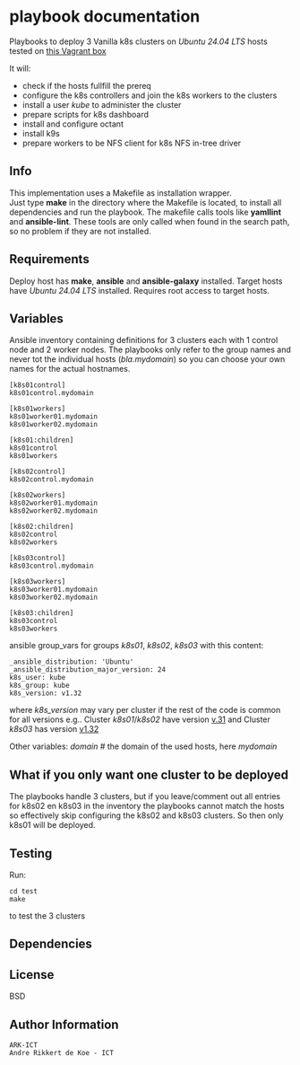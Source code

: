 playbook documentation
======================

Playbooks to deploy 3 Vanilla k8s clusters on *Ubuntu 24.04 LTS* hosts
tested on [this Vagrant box](https://portal.cloud.hashicorp.com/vagrant/discover/crystax/ubuntu2404/versions/1.0.0)

It will:
- check if the hosts fullfill the prereq
- configure the k8s controllers and join the k8s workers to the clusters
- install a user *kube* to administer the cluster
- prepare scripts for k8s dashboard
- install and configure octant
- install k9s
- prepare workers to be NFS client for k8s NFS in-tree driver

Info
----

This implementation uses a Makefile as installation wrapper.  
Just type **make** in the directory where the Makefile is located, to install all dependencies and run the playbook.
The makefile calls tools like **yamllint** and **ansible-lint**.
These tools are only called when found in the search path, so no problem if they are not installed.

Requirements
------------

Deploy host has **make**, **ansible** and **ansible-galaxy** installed.
Target hosts have *Ubuntu 24.04 LTS* installed.
Requires root access to target hosts.

Variables
---------

Ansible inventory containing definitions for
3 clusters each with 1 control node and 2 worker nodes.
The playbooks only refer to the group names and never tot the individual hosts (*bla.mydomain*) so you can choose your own names for the actual hostnames.

    [k8s01control]
    k8s01control.mydomain
    
    [k8s01workers]
    k8s01worker01.mydomain
    k8s01worker02.mydomain
    
    [k8s01:children]
    k8s01control
    k8s01workers
    
    [k8s02control]
    k8s02control.mydomain
    
    [k8s02workers]
    k8s02worker01.mydomain
    k8s02worker02.mydomain
    
    [k8s02:children]
    k8s02control
    k8s02workers
    
    [k8s03control]
    k8s03control.mydomain
    
    [k8s03workers]
    k8s03worker01.mydomain
    k8s03worker02.mydomain
    
    [k8s03:children]
    k8s03control
    k8s03workers

ansible group_vars for groups *k8s01*, *k8s02*, *k8s03* with this content:

    _ansible_distribution: 'Ubuntu'
    _ansible_distribution_major_version: 24
    k8s_user: kube
    k8s_group: kube
    k8s_version: v1.32

where *k8s_version* may vary per cluster if the rest of the code is common for all versions
e.g.. Cluster *k8s01*/*k8s02* have version [v.31](https://kubernetes.io/releases/) and Cluster *k8s03* has version [v1.32](https://kubernetes.io/releases/)

Other variables:
    *domain*	# the domain of the used hosts, here *mydomain*

What if you only want one cluster to be deployed
------------------------------------------------

The playbooks handle 3 clusters, but if you leave/comment out all entries for k8s02 en k8s03 in the inventory
the playbooks cannot match the hosts so effectively skip configuring the k8s02 and k8s03 clusters.
So then only k8s01 will be deployed.

Testing
-------

Run:

    cd test
    make

to test the 3 clusters

Dependencies
------------

License
-------

BSD

Author Information
------------------

    ARK-ICT
    Andre Rikkert de Koe - ICT
